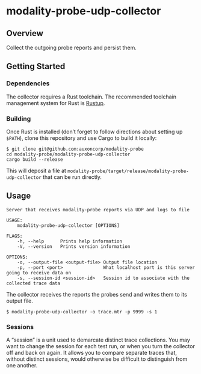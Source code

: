 # modality-probe-udp-collector

## Overview
Collect the outgoing probe reports and persist them.

## Getting Started
### Dependencies
The collector requires a Rust toolchain. The recommended toolchain
management system for Rust is [Rustup](https://rustup.sh).

### Building
Once Rust is installed (don’t forget to follow directions about
setting up `$PATH`), clone this repository and use Cargo to build it
locally:

```
$ git clone git@github.com:auxoncorp/modality-probe
cd modality-probe/modality-probe-udp-collector
cargo build --release
```

This will deposit a file at
`modality-probe/target/release/modality-probe-udp-collector` that can
be run directly.

## Usage

```
Server that receives modality-probe reports via UDP and logs to file

USAGE:
	modality-probe-udp-collector [OPTIONS]

FLAGS:
	-h, --help   	Prints help information
	-V, --version	Prints version information

OPTIONS:
	-o, --output-file <output-file>	Output file location
	-p, --port <port>              	What localhost port is this server going to receive data on
	-s, --session-id <session-id>  	Session id to associate with the collected trace data

```

The collector receives the reports the probes send and writes them to
its output file.

```
$ modality-probe-udp-collector -o trace.mtr -p 9999 -s 1
```

### Sessions
A “session” is a unit used to demarcate distinct trace
collections. You may want to change the session for each test run, or
when you turn the collector off and back on again. It allows you to
compare separate traces that, without distinct sessions, would
otherwise be difficult to distinguish from one another.
